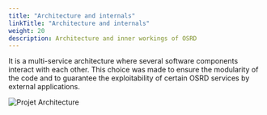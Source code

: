 ```yaml
---
title: "Architecture and internals"
linkTitle: "Architecture and internals"
weight: 20
description: Architecture and inner workings of OSRD
---
```


It is a multi-service architecture where several software components interact with each other. This choice was made to ensure the modularity of the code and to guarantee the exploitability of certain OSRD services by external applications.

![Projet Architecture](architecture.en.svg)
